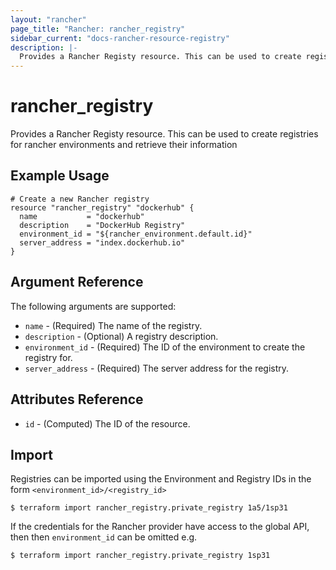 ```yaml
---
layout: "rancher"
page_title: "Rancher: rancher_registry"
sidebar_current: "docs-rancher-resource-registry"
description: |-
  Provides a Rancher Registy resource. This can be used to create registries for rancher environments and retrieve their information.
---
```


# rancher\_registry

Provides a Rancher Registy resource. This can be used to create registries for rancher environments and retrieve their information

## Example Usage

```hcl
# Create a new Rancher registry
resource "rancher_registry" "dockerhub" {
  name           = "dockerhub"
  description    = "DockerHub Registry"
  environment_id = "${rancher_environment.default.id}"
  server_address = "index.dockerhub.io"
}
```

## Argument Reference

The following arguments are supported:

* `name` - (Required) The name of the registry.
* `description` - (Optional) A registry description.
* `environment_id` - (Required) The ID of the environment to create the registry for.
* `server_address` - (Required) The server address for the registry.

## Attributes Reference

* `id` - (Computed) The ID of the resource.

## Import

Registries can be imported using the Environment and Registry IDs in the form
`<environment_id>/<registry_id>`

```
$ terraform import rancher_registry.private_registry 1a5/1sp31
```

If the credentials for the Rancher provider have access to the global API, then
then `environment_id` can be omitted e.g.

```
$ terraform import rancher_registry.private_registry 1sp31
```
